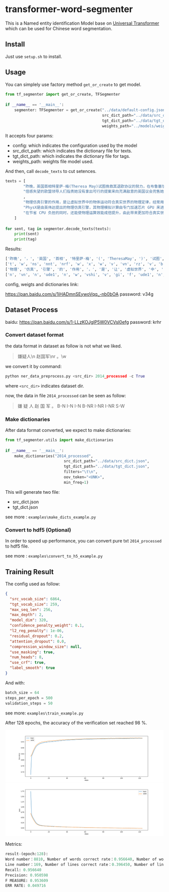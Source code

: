 # transformer-word-segmenter

This is a Named entity identification Model base on [Universal Transformer](https://arxiv.org/abs/1807.03819) which can be used for Chinese word segmentation.

## Install

Just use `setup.sh` to install.

## Usage

You can simplely use factory method `get_or_create` to get model.

```python
from tf_segmenter import get_or_create, TFSegmenter

if __name__ == '__main__':
    segmenter: TFSegmenter = get_or_create("../data/default-config.json",
                                           src_dict_path="../data/src_dict.json",
                                           tgt_dict_path="../data/tgt_dict.json",
                                           weights_path="../models/weights.117--0.02.h5")
```

It accepts four params:

- config: which indicates the configuration used by the model
- src_dict_path: which indicates the dictionary file for texts.
- tgt_dict_path: which indicates the dictionary file for tags.
- weights_path: weights file model used.

And then, call `decode_texts` to cut setences.

```python
texts = [
        "昨晚，英国首相特里萨·梅(Theresa May)试图挽救其退欧协议的努力，在布鲁塞尔遭遇了严重麻烦。"
        "倍感失望的欧盟领导人们指责她没有拿出可行的提案来向充满敌意的英国议会兜售她的退欧计划。"
        ,
        "物理仿真引擎的作用，是让虚拟世界中的物体运动符合真实世界的物理定律，经常用于游戏领域，以便让画面看起来更富有真实感。"
        "PhysX是由英伟达提出的物理仿真引擎，其物理模拟计算由专门加速芯片 GPU 来进行处理，"
        "在节省 CPU 负担的同时，还能使物理运算效能成倍提升，由此带来更加符合真实世界的物理效果。"
    ]

for sent, tag in segmenter.decode_texts(texts):
    print(sent)
    print(tag)
```

Results:

```python
['昨晚', '，', '英国', '首相', '特里萨·梅', '(', 'TheresaMay', ')', '试图', '挽救', '其', '退', '欧', '协议', '的', '努力', '，', '在', '布鲁塞尔', '遭遇', '了', '严重', '麻烦', '。', '倍感', '失望', '的', '欧盟', '领导', '人们', '指责', '她', '没有', '拿出', '可行', '的', '提案', '来', '向', '充满敌意', '的', '英国议会', '兜售', '她', '的', '退', '欧', '计划', '。']
['t', 'w', 'ns', 'nnt', 'nrf', 'w', 'x', 'w', 'v', 'vn', 'rz', 'v', 'b', 'n', 'ude1', 'ad', 'w', 'p', 'nsf', 'v', 'ule', 'a', 'an', 'w', 'v', 'a', 'ude1', 'n', 'n', 'n', 'v', 'rr', 'v', 'v', 'a', 'ude1', 'n', 'vf', 'p', 'nz', 'ude1', 'nt', 'v', 'rr', 'ude1', 'vn', 'b', 'n', 'w']
['物理', '仿真', '引擎', '的', '作用', '，', '是', '让', '虚拟世界', '中', '的', '物体', '运动', '符合', '真实', '世界', '的', '物理定律', '，', '经常', '用于', '游戏', '领域', '，', '以便', '让', '画面', '看起来', '更', '富有', '真实感', '。', 'PhysX', '是', '由', '英伟达', '提出', '的', '物理', '仿真', '引擎', '，', '其', '物理模拟', '计算', '由', '专门', '加速', '芯片', 'GPU', '来', '进行', '处理', '，', '在', '节省', 'CPU', '负担', '的', '同时', '，', '还', '能', '使', '物理运算', '效能', '成倍', '提升', '，', '由此', '带来', '更加', '符合', '真实', '世界', '的', '物理', '效果', '。']
['n', 'vn', 'n', 'ude1', 'n', 'w', 'vshi', 'v', 'gi', 'f', 'ude1', 'n', 'vn', 'v', 'a', 'n', 'ude1', 'nz', 'w', 'd', 'v', 'n', 'n', 'w', 'd', 'v', 'n', 'v', 'd', 'v', 'n', 'w', 'x', 'vshi', 'p', 'nz', 'v', 'ude1', 'n', 'vn', 'n', 'w', 'rz', 'nz', 'vn', 'p', 'd', 'vi', 'n', 'x', 'vf', 'vn', 'vn', 'w', 'p', 'v', 'x', 'n', 'ude1', 'c', 'w', 'd', 'v', 'v', 'nz', 'n', 'd', 'v', 'w', 'd', 'v', 'd', 'v', 'a', 'n', 'ude1', 'n', 'n', 'w']

```

config, weigts and dictionaries link:

https://pan.baidu.com/s/1iHADmnSEywoVqq_-nb0bOA password: v34g

## Dataset Process

baidu: https://pan.baidu.com/s/1-LLzKOJglP5W0VCVsI0efg password: krhr

### Convert dataset format

the data format in dataset as follow is not what we liked.

> 嫌疑人\n 赵国军\nr 。\w

we convert it by command:

```python
python ner_data_preprocess.py <src_dir> 2014_processed -c True
```

 where `<src_dir>` indicates dataset dir.

now, the data in file `2014_processed` can be seen as follow:

> 嫌 疑 人 赵 国 军 。    B-N I-N I-N B-NR I-NR I-NR S-W

### Make dictionaries

After data format converted, we expect to make dictionaries:

```python
from tf_segmenter.utils import make_dictionaries

if __name__ == '__main__':
    make_dictionaries("2014_processed",
                          src_dict_path="../data/src_dict.json",
                          tgt_dict_path="../data/tgt_dict.json",
                          filters="\t\n",
                          oov_token="<UNK>",
                          min_freq=1)
```

This will generate two file:

- src_dict.json
- tgt_dict.json

see more : `examples\make_dicts_example.py`

### Convert to hdf5 (Optional)

In order to speed up performance, you can convert pure txt `2014_processed` to hdf5 file.

see more : `examples\convert_to_h5_example.py`

## Training Result

The config used as follow:

```json
{
  "src_vocab_size": 6864,
  "tgt_vocab_size": 259,
  "max_seq_len": 256,
  "max_depth": 2,
  "model_dim": 320,
  "confidence_penalty_weight": 0.1,
  "l2_reg_penalty": 1e-06,
  "residual_dropout": 0.2,
  "attention_dropout": 0.0,
  "compression_window_size": null,
  "use_masking": true,
  "num_heads": 8,
  "use_crf": true,
  "label_smooth": true
}
```

And with:

```python
batch_size = 64
steps_per_epoch = 500
validation_steps = 50
```

see more: `examples\train_example.py`

After 128 epochs, the accuracy of the verification set reached 98 %.

<div>
    <img src="assets/accuracy.png">
    <img src="assets/loss.png">
</div>

Metrics:

```python
result-(epoch:128):
Word number：8810, Number of words correct rate：0.956640, Number of words error rate：0.049716
Line number：169, Number of lines correct rate：0.396450, Number of lines error rate：0.603550
Recall: 0.956640
Precision: 0.950598
F MEASURE: 0.953609
ERR RATE: 0.049716
```
